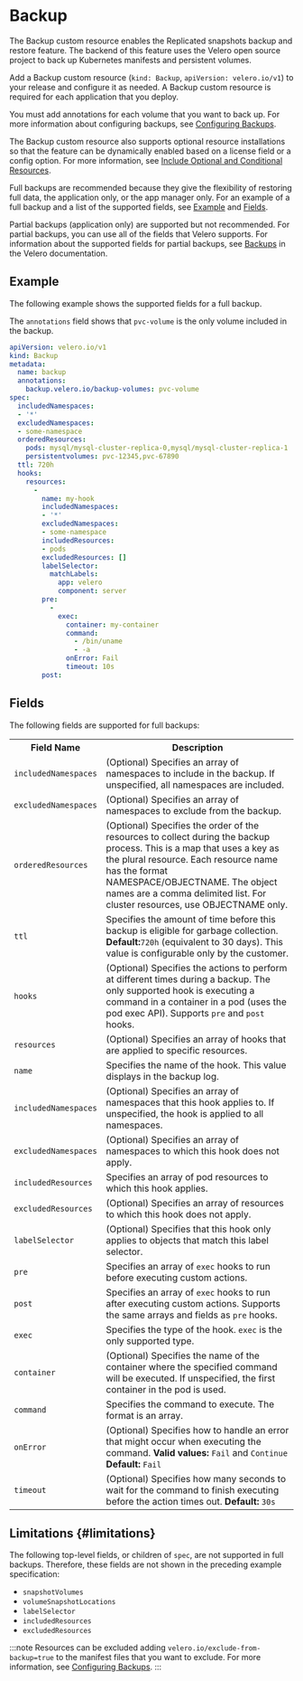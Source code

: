 # Backup

The Backup custom resource enables the Replicated snapshots backup and restore feature. The backend of this feature uses the Velero open source project to back up Kubernetes manifests and persistent volumes.

Add a Backup custom resource (`kind: Backup`, `apiVersion: velero.io/v1`) to your release and configure it as needed. A Backup custom resource is required for each application that you deploy. 

You must add annotations for each volume that you want to back up. For more information about configuring backups, see [Configuring Backups](/vendor/snapshots-configuring-backups).

The Backup custom resource also supports optional resource installations so that the feature can be dynamically enabled based on a license field or a config option. For more information, see [Include Optional and Conditional Resources](/vendor/packaging-include-resources).

Full backups are recommended because they give the flexibility of restoring full data, the application only, or the app manager only. For an example of a full backup and a list of the supported fields, see [Example](#example) and [Fields](#fields).

Partial backups (application only) are supported but not recommended. For partial backups, you can use all of the fields that Velero supports. For information about the supported fields for partial backups, see [Backups](https://velero.io/docs/v1.10/api-types/backup/) in the Velero documentation.

## Example

The following example shows the supported fields for a full backup.

The `annotations` field shows that `pvc-volume` is the only volume included in the backup.

```yaml
apiVersion: velero.io/v1
kind: Backup
metadata:
  name: backup
  annotations:
    backup.velero.io/backup-volumes: pvc-volume
spec: 
  includedNamespaces:
  - '*'
  excludedNamespaces:
  - some-namespace
  orderedResources:
    pods: mysql/mysql-cluster-replica-0,mysql/mysql-cluster-replica-1
    persistentvolumes: pvc-12345,pvc-67890
  ttl: 720h
  hooks:
    resources:
      -
        name: my-hook
        includedNamespaces:
        - '*'
        excludedNamespaces:
        - some-namespace
        includedResources:
        - pods
        excludedResources: []
        labelSelector:
          matchLabels:
            app: velero
            component: server
        pre:
          -
            exec:
              container: my-container
              command:
                - /bin/uname
                - -a
              onError: Fail
              timeout: 10s
        post:
```

## Fields

The following fields are supported for full backups: 

<table>
  <tr>
    <th width="30%">Field Name</th>
    <th width="70%">Description</th>
  </tr>
  <tr>
    <td><code>includedNamespaces</code></td>
    <td>(Optional) Specifies an array of namespaces to include in the backup. If unspecified, all namespaces are included.</td>
  </tr>
  <tr>
    <td><code>excludedNamespaces</code></td>
    <td>(Optional) Specifies an array of namespaces to exclude from the backup.</td>
  </tr>
  <tr>
    <td><code>orderedResources</code></td>
    <td>(Optional) Specifies the order of the resources to collect during the backup process. This is a map that uses a key as the plural resource. Each resource name has the format NAMESPACE/OBJECTNAME. The object names are a comma delimited list. For cluster resources, use OBJECTNAME only.</td>
  </tr>
  <tr>
    <td><code>ttl</code></td>
    <td> Specifies the amount of time before this backup is eligible for garbage collection. <b>Default:</b><code>720h</code> (equivalent to 30 days). This value is configurable only by the customer.</td>
  </tr>
  <tr>
    <td><code>hooks</code></td>
    <td>(Optional) Specifies the actions to perform at different times during a backup. The only supported hook is executing a command in a container in a pod (uses the pod exec API). Supports <code>pre</code> and <code>post</code> hooks.</td>
  </tr>
  <tr>
    <td><code>resources</code></td>
    <td>(Optional) Specifies an array of hooks that are applied to specific resources.</td>
  </tr>
  <tr>
    <td><code>name</code></td>
    <td>Specifies the name of the hook. This value displays in the backup log.</td>
  </tr>
  <tr>
    <td><code>includedNamespaces</code></td>
    <td>(Optional) Specifies an array of namespaces that this hook applies to. If unspecified, the hook is applied to all namespaces.</td>
  </tr>
  <tr>
    <td><code>excludedNamespaces</code></td>
    <td>(Optional) Specifies an array of namespaces to which this hook does not apply.</td>
  </tr>
  <tr>
    <td><code>includedResources</code></td>
    <td>Specifies an array of pod resources to which this hook applies.</td>
  </tr>
  <tr>
    <td><code>excludedResources</code></td>
    <td>(Optional) Specifies an array of resources to which this hook does not apply.</td>
  </tr>
  <tr>
    <td><code>labelSelector</code></td>
    <td>(Optional) Specifies that this hook only applies to objects that match this label selector.</td>
  </tr>
  <tr>
    <td><code>pre</code></td>
    <td>Specifies an array of <code>exec</code> hooks to run before executing custom actions.</td>
  </tr>
  <tr>
    <td><code>post</code></td>
    <td>Specifies an array of <code>exec</code> hooks to run after executing custom actions. Supports the same arrays and fields as <code>pre</code> hooks.</td>
  </tr>
  <tr>
    <td><code>exec</code></td>
    <td>Specifies the type of the hook. <code>exec</code> is the only supported type.</td>
  </tr>
  <tr>
    <td><code>container</code></td>
    <td>(Optional) Specifies the name of the container where the specified command will be executed. If unspecified, the first container in the pod is used.</td>
  </tr>
  <tr>
    <td><code>command</code></td>
    <td>Specifies the command to execute. The format is an array.</td>
  </tr>
  <tr>
    <td><code>onError</code></td>
    <td>(Optional) Specifies how to handle an error that might occur when executing the command. <b>Valid values:</b> <code>Fail</code> and <code>Continue</code> <b>Default:</b> <code>Fail</code></td>
  </tr>
  <tr>
    <td><code>timeout</code></td>
    <td>(Optional) Specifies how many seconds to wait for the command to finish executing before the action times out. <b>Default:</b> <code>30s</code></td>
  </tr>
</table>

## Limitations {#limitations}

The following top-level fields, or children of `spec`, are not supported in full backups. Therefore, these fields are not shown in the preceding example specification:

- `snapshotVolumes`
- `volumeSnapshotLocations`
- `labelSelector`
- `includedResources`
- `excludedResources`

:::note
Resources can be excluded adding `velero.io/exclude-from-backup=true` to the manifest files that you want to exclude. For more information, see [Configuring Backups](/vendor/snapshots-configuring-backups).
:::